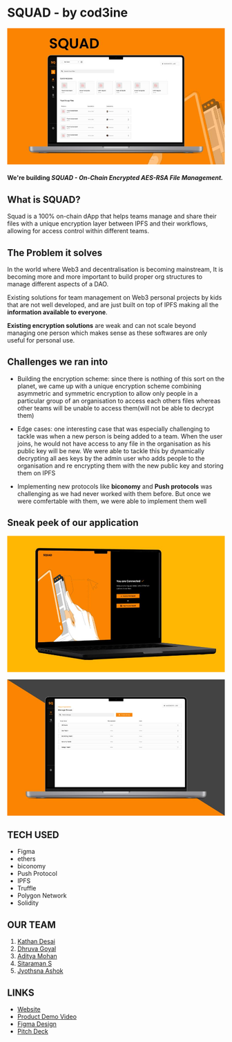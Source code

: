 # **SQUAD** - by **cod3ine**

<p align="center">
  <img src="./imgs/cover.jpg" alt="squad"/>
</p>

#### We're building **_SQUAD - On-Chain Encrypted AES-RSA File Management._**

## What is SQUAD?

Squad is a 100% on-chain dApp that helps teams manage and share their files with a unique encryption layer between IPFS and their workflows, allowing for access control within different teams.

## The Problem it solves

In the world where Web3 and decentralisation is becoming mainstream, It is becoming more and more important to build proper org structures to manage different aspects of a DAO.

Existing solutions for team management on Web3 personal projects by kids that are not well developed, and are just built on top of IPFS making all the **information available to everyone**.

**Existing encryption solutions** are weak and can not scale beyond managing one person which makes sense as these softwares are only useful for personal use.

## Challenges we ran into

- Building the encryption scheme: since there is nothing of this sort on the planet, we came up with a unique encryption scheme combining asymmetric and symmetric encryption to allow only people in a particular group of an organisation to access each others files whereas other teams will be unable to access them(will not be able to decrypt them)

- Edge cases: one interesting case that was especially challenging to tackle was when a new person is being added to a team. When the user joins, he would not have access to any file in the organisation as his public key will be new. We were able to tackle this by dynamically decrypting all aes keys by the admin user who adds people to the organisation and re encrypting them with the new public key and storing them on IPFS

- Implementing new protocols like **biconomy** and **Push protocols** was challenging as we had never worked with them before. But once we were comfertable with them, we were able to implement them well

## Sneak peek of our application

<p align="center">
  <img src="./imgs/mock1.jpg" alt="squad"/>
</p>

<p align="center">
  <img src="./imgs/mock2.jpg" alt="squad"/>
</p>

## TECH USED

- Figma
- ethers
- biconomy
- Push Protocol
- IPFS
- Truffle
- Polygon Network
- Solidity

## OUR TEAM

1. [Kathan Desai](https://github.com/kathan3009)
2. [Dhruva Goyal](https://github.com/shero4)
3. [Aditya Mohan](https://github.com/adityamhn)
4. [Sitaraman S](https://github.com/hackerbone)
5. [Jyothsna Ashok](https://github.com/JyothsnaAshok)

## LINKS

- [Website](https://squad-dapp.vercel.app)
- [Product Demo Video](https://youtu.be/JP5qHZx1qRA)
- [Figma Design](https://www.figma.com/file/waAIa4A9hH3Shh5iicICH4/Mrex%2B%2B?node-id=0%3A1&t=hh1ck85YU7LuRdfn-1)
- [Pitch Deck](https://drive.google.com/file/d/1byP_f0x6M4G5rWOEJplpq-Oa1BQNSurh/view?usp=share_link)
<!-- - [Product Demo]() -->
